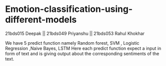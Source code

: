 # Emotion-classification-using-different-models
21bds015 Deepak || 
21bds049 Priyanshu ||
21bds053 Rahul Khokhar

We have 5 predict function namely Random forest, SVM , Logistic Regression ,Naive Bayes, LSTM
Here each predict function expect a input in form of text and is giving output about the corresponding sentiments of the text.
